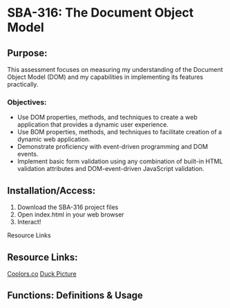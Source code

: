 # SBA-316: The Document Object Model #

## Purpose: ##
This assessment focuses on measuring my understanding of the Document Object Model (DOM) and my capabilities in implementing its features practically. 
### Objectives: ###
- Use DOM properties, methods, and techniques to create a web application that provides a dynamic user experience.
- Use BOM properties, methods, and techniques to facilitate creation of a dynamic web application.
- Demonstrate proficiency with event-driven programming and DOM events.
- Implement basic form validation using any combination of built-in HTML validation attributes and DOM-event-driven JavaScript validation.

## Installation/Access: ##
1. Download the SBA-316 project files
2. Open index.html in your web browser
3. Interact!

Resource Links
## Resource Links: ##
[Coolors.co](https://coolors.co/0d1f22-264027-3c5233-f1bf98-b38a58)
[Duck Picture](https://www.pexels.com/photo/close-up-of-a-mallard-duck-in-autumn-setting-33594736/)

## Functions: Definitions & Usage ##
